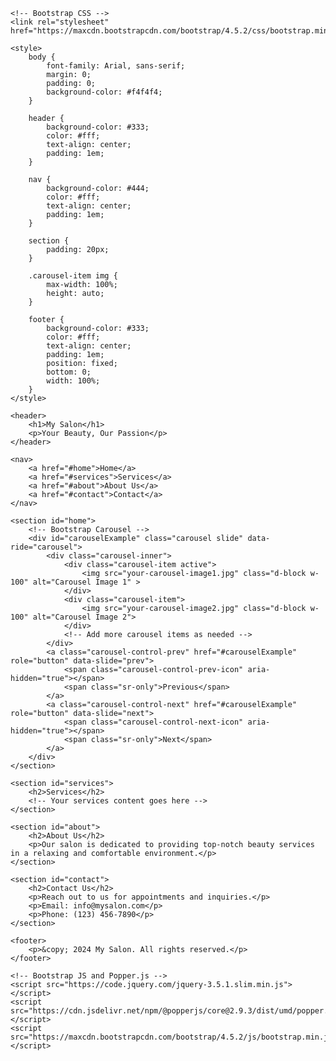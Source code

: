 <!DOCTYPE html>
<html lang="en">
<head>
    <meta charset="UTF-8">
    <meta name="viewport" content="width=device-width, initial-scale=1.0">
    <title>My Salon</title>

    <!-- Bootstrap CSS -->
    <link rel="stylesheet" href="https://maxcdn.bootstrapcdn.com/bootstrap/4.5.2/css/bootstrap.min.css">

    <style>
        body {
            font-family: Arial, sans-serif;
            margin: 0;
            padding: 0;
            background-color: #f4f4f4;
        }

        header {
            background-color: #333;
            color: #fff;
            text-align: center;
            padding: 1em;
        }

        nav {
            background-color: #444;
            color: #fff;
            text-align: center;
            padding: 1em;
        }

        section {
            padding: 20px;
        }

        .carousel-item img {
            max-width: 100%;
            height: auto;
        }

        footer {
            background-color: #333;
            color: #fff;
            text-align: center;
            padding: 1em;
            position: fixed;
            bottom: 0;
            width: 100%;
        }
    </style>
</head>
<body>

    <header>
        <h1>My Salon</h1>
        <p>Your Beauty, Our Passion</p>
    </header>

    <nav>
        <a href="#home">Home</a>
        <a href="#services">Services</a>
        <a href="#about">About Us</a>
        <a href="#contact">Contact</a>
    </nav>

    <section id="home">
        <!-- Bootstrap Carousel -->
        <div id="carouselExample" class="carousel slide" data-ride="carousel">
            <div class="carousel-inner">
                <div class="carousel-item active">
                    <img src="your-carousel-image1.jpg" class="d-block w-100" alt="Carousel Image 1" >
                </div>
                <div class="carousel-item">
                    <img src="your-carousel-image2.jpg" class="d-block w-100" alt="Carousel Image 2">
                </div>
                <!-- Add more carousel items as needed -->
            </div>
            <a class="carousel-control-prev" href="#carouselExample" role="button" data-slide="prev">
                <span class="carousel-control-prev-icon" aria-hidden="true"></span>
                <span class="sr-only">Previous</span>
            </a>
            <a class="carousel-control-next" href="#carouselExample" role="button" data-slide="next">
                <span class="carousel-control-next-icon" aria-hidden="true"></span>
                <span class="sr-only">Next</span>
            </a>
        </div>
    </section>

    <section id="services">
        <h2>Services</h2>
        <!-- Your services content goes here -->
    </section>

    <section id="about">
        <h2>About Us</h2>
        <p>Our salon is dedicated to providing top-notch beauty services in a relaxing and comfortable environment.</p>
    </section>

    <section id="contact">
        <h2>Contact Us</h2>
        <p>Reach out to us for appointments and inquiries.</p>
        <p>Email: info@mysalon.com</p>
        <p>Phone: (123) 456-7890</p>
    </section>

    <footer>
        <p>&copy; 2024 My Salon. All rights reserved.</p>
    </footer>

    <!-- Bootstrap JS and Popper.js -->
    <script src="https://code.jquery.com/jquery-3.5.1.slim.min.js"></script>
    <script src="https://cdn.jsdelivr.net/npm/@popperjs/core@2.9.3/dist/umd/popper.min.js"></script>
    <script src="https://maxcdn.bootstrapcdn.com/bootstrap/4.5.2/js/bootstrap.min.js"></script>
</body>
</html>
